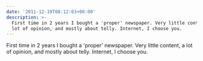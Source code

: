 ```yaml
---
date: '2011-12-19T08:12:03+00:00'
description: >-
  First time in 2 years I bought a 'proper' newspaper. Very little content, a
  lot of opinion, and mostly about telly. Internet, I choose you.
---
```

First time in 2 years I bought a 'proper' newspaper. Very little content, a lot of opinion, and mostly about telly. Internet, I choose you.
